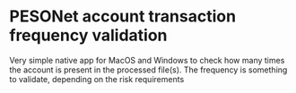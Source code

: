 # PESONet account transaction frequency validation

Very simple native app for MacOS and Windows to check how many times the account is present in the processed file(s).
The frequency is something to validate, depending on the risk requirements

  
